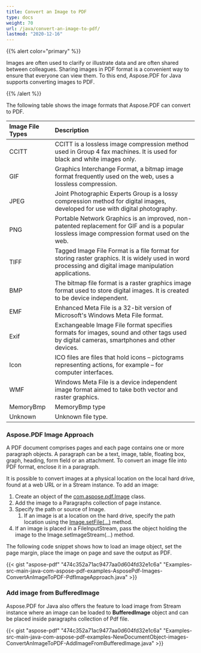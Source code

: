 ```yaml
---
title: Convert an Image to PDF
type: docs
weight: 70
url: /java/convert-an-image-to-pdf/
lastmod: "2020-12-16"
---
```


{{% alert color="primary" %}}

Images are often used to clarify or illustrate data and are often shared between colleagues. Sharing images in PDF format is a convenient way to ensure that everyone can view them. To this end, Aspose.PDF for Java supports converting images to PDF.

{{% /alert %}}

The following table shows the image formats that Aspose.PDF can convert to PDF.

|**Image File Types**|**Description**|
| :- | :- |
|CCITT|CCITT is a lossless image compression method used in Group 4 fax machines. It is used for black and white images only.|
|GIF|Graphics Interchange Format, a bitmap image format frequently used on the web, uses a lossless compression.|
|JPEG|Joint Photographic Experts Group is a lossy compression method for digital images, developed for use with digital photography.|
|PNG|Portable Network Graphics is an improved, non-patented replacement for GIF and is a popular lossless image compression format used on the web.|
|TIFF|Tagged Image File Format is a file format for storing raster graphics. It is widely used in word processing and digital image manipulation applications.|
|BMP|The bitmap file format is a raster graphics image format used to store digital images. It is created to be device independent.|
|EMF|Enhanced Meta File is a 32-bit version of Microsoft's Windows Meta File format.|
|Exif|Exchangeable Image File format specifies formats for images, sound and other tags used by digital cameras, smartphones and other devices.|
|Icon|ICO files are files that hold icons – pictograms representing actions, for example – for computer interfaces.|
|WMF|Windows Meta File is a device independent image format aimed to take both vector and raster graphics.|
|MemoryBmp|MemoryBmp type|
|Unknown|Unknown file type.|
### **Aspose.PDF Image Approach**
A PDF document comprises pages and each page contains one or more paragraph objects. A paragraph can be a text, image, table, floating box, graph, heading, form field or an attachment. To convert an image file into PDF format, enclose it in a paragraph.

It is possible to convert images at a physical location on the local hard drive, found at a web URL or in a Stream instance. To add an image:

1. Create an object of the [com.aspose.pdf.Image](https://apireference.aspose.com/java/pdf/com.aspose.pdf/Image) class.
1. Add the image to a Paragraphs collection of page instance.
1. Specify the path or source of Image.
   1. If an image is at a location on the hard drive, specify the path location using the [Image.setFile(...)](https://apireference.aspose.com/java/pdf/com.aspose.pdf/Image#setFile-java.lang.String-) method.
1. If an image is placed in a FileInputStream, pass the object holding the image to the Image.setImageStream(...) method.

The following code snippet shows how to load an image object, set the page margin, place the image on page and save the output as PDF.

{{< gist "aspose-pdf" "474c352a71ac9477aa0d604fd32e1c6a" "Examples-src-main-java-com-aspose-pdf-examples-AsposePdf-Images-ConvertAnImageToPDF-PdfImageApproach.java" >}}
### **Add image from BufferedImage**
Aspose.PDF for Java also offers the feature to load image from Stream instance where an image can be loaded to **BufferedImage** object and can be placed inside paragraphs collection of Pdf file.

{{< gist "aspose-pdf" "474c352a71ac9477aa0d604fd32e1c6a" "Examples-src-main-java-com-aspose-pdf-examples-NewDocumentObject-images-ConvertAnImageToPDF-AddImageFromBufferedImage.java" >}}

